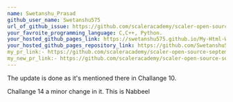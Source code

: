 ```yaml
---
name: Swetanshu_Prasad
github_user_name: Swetanshu575
url_of_github_issue: https://github.com/scaleracademy/scaler-open-source-september-challenge/issues/371
your_favroite_programming_language: C,C++, Python.
your_hosted_github_pages_link: https://swetanshu575.github.io/My-Html-Website-/
your_hosted_github_pages_repository_link: https://github.com/Swetanshu575/My-Html-Website-
my_pr_link:- https://github.com/scaleracademy/scaler-open-source-september-challenge/pull/694
my_new_pr_link:- https://github.com/scaleracademy/scaler-open-source-september-challenge/pull/1133
---
```

The update is done as it's mentioned there in Challange 10.

Challange 14 a minor change in it. 
This is Nabbeel 

